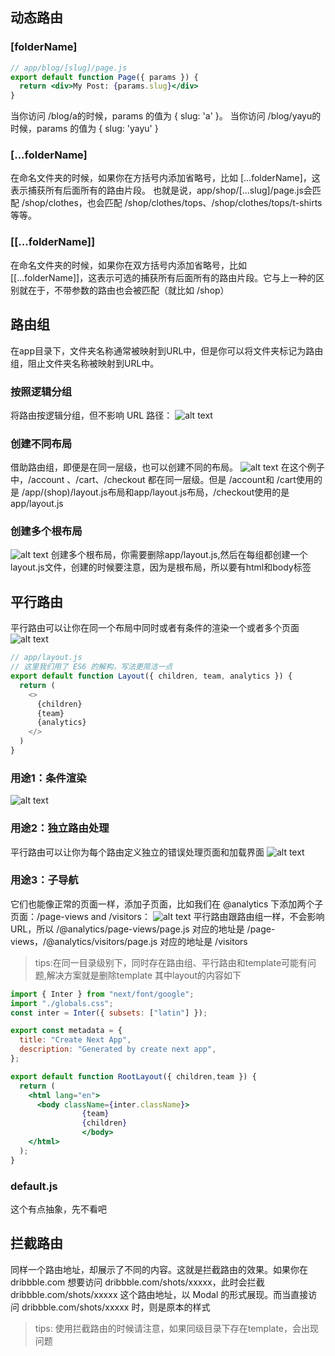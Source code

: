 ## 动态路由
### [folderName]
```jsx
// app/blog/[slug]/page.js
export default function Page({ params }) {
  return <div>My Post: {params.slug}</div>
}

```
当你访问 /blog/a的时候，params 的值为 { slug: 'a' }。
当你访问 /blog/yayu的时候，params 的值为 { slug: 'yayu' }
### [...folderName]
在命名文件夹的时候，如果你在方括号内添加省略号，比如 [...folderName]，这表示捕获所有后面所有的路由片段。
也就是说，app/shop/[...slug]/page.js会匹配 /shop/clothes，也会匹配 /shop/clothes/tops、/shop/clothes/tops/t-shirts等等。
### [[...folderName]]
在命名文件夹的时候，如果你在双方括号内添加省略号，比如 [[...folderName]]，这表示可选的捕获所有后面所有的路由片段。它与上一种的区别就在于，不带参数的路由也会被匹配（就比如 /shop）
## 路由组
在app目录下，文件夹名称通常被映射到URL中，但是你可以将文件夹标记为路由组，阻止文件夹名称被映射到URL中。
### 按照逻辑分组
将路由按逻辑分组，但不影响 URL 路径：
![alt text](image-1.png)
### 创建不同布局
借助路由组，即便是在同一层级，也可以创建不同的布局。
![alt text](image-2.png)
在这个例子中，/account 、/cart、/checkout 都在同一层级。但是 /account和 /cart使用的是 /app/(shop)/layout.js布局和app/layout.js布局，/checkout使用的是 app/layout.js
### 创建多个根布局
![alt text](image-3.png)
创建多个根布局，你需要删除app/layout.js,然后在每组都创建一个layout.js文件，创建的时候要注意，因为是根布局，所以要有html和body标签
## 平行路由
平行路由可以让你在同一个布局中同时或者有条件的渲染一个或者多个页面
![alt text](image-4.png)
```javascript
// app/layout.js
// 这里我们用了 ES6 的解构，写法更简洁一点
export default function Layout({ children, team, analytics }) {
  return (
    <>
      {children}
      {team}
      {analytics}
    </>
  )
}
```
### 用途1：条件渲染
![alt text](image-5.png)
### 用途2：独立路由处理
平行路由可以让你为每个路由定义独立的错误处理页面和加载界面
![alt text](image-6.png)
### 用途3：子导航
它们也能像正常的页面一样，添加子页面，比如我们在 @analytics 下添加两个子页面：/page-views and /visitors：
![alt text](image-7.png)
平行路由跟路由组一样，不会影响 URL，所以 /@analytics/page-views/page.js 对应的地址是 /page-views，/@analytics/visitors/page.js 对应的地址是 /visitors

> tips:在同一目录级别下，同时存在路由组、平行路由和template可能有问题,解决方案就是删除template
其中layout的内容如下
```jsx
import { Inter } from "next/font/google";
import "./globals.css";
const inter = Inter({ subsets: ["latin"] });

export const metadata = {
  title: "Create Next App",
  description: "Generated by create next app",
};

export default function RootLayout({ children,team }) {
  return (
    <html lang="en">
      <body className={inter.className}>
				{team}
				{children}
				</body>
    </html>
  );
}
```
### default.js
这个有点抽象，先不看吧
## 拦截路由
同样一个路由地址，却展示了不同的内容。这就是拦截路由的效果。如果你在 dribbble.com 想要访问 dribbble.com/shots/xxxxx，此时会拦截 dribbble.com/shots/xxxxx 这个路由地址，以 Modal 的形式展现。而当直接访问 dribbble.com/shots/xxxxx 时，则是原本的样式
> tips: 使用拦截路由的时候请注意，如果同级目录下存在template，会出现问题